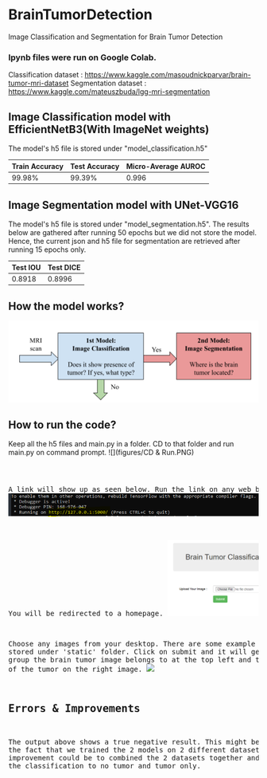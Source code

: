 # BrainTumorDetection
Image Classification and Segmentation for Brain Tumor Detection

### Ipynb files were run on Google Colab.
Classification dataset : https://www.kaggle.com/masoudnickparvar/brain-tumor-mri-dataset
Segmentation dataset : https://www.kaggle.com/mateuszbuda/lgg-mri-segmentation

## Image Classification model with EfficientNetB3(With ImageNet weights)
The model's h5 file is stored under "model_classification.h5"

 Train Accuracy  | Test Accuracy | Micro-Average AUROC| 
| ------------- | ------------- | ------------- |
| 99.98%  | 99.39%  | 0.996




## Image Segmentation model with UNet-VGG16
The model's h5 file is stored under "model_segmentation.h5".
The results below are gathered after running 50 epochs but we did not store the model. Hence, the current json and h5 file for segmentation are retrieved after running 15 epochs only.

Test IOU  | Test DICE | 
| ------------- | ------------- | 
| 0.8918  | 0.8996  |

## How the model works?
![](figures/FlowChat.PNG)

## How to run the code?
Keep all the h5 files and main.py in a folder. CD to that folder and run main.py on command prompt. 
![](figures/CD & Run.PNG)<pre>

A link will show up as seen below. Run the link on any web browser.
![](figures/link.PNG)

You will be redirected to a homepage.
![](figures/HomePage.PNG)

Choose any images from your desktop. There are some example images stored under 'static' folder. Click on submit and it will generate which group the brain tumor image belongs to at the top left and the location of the tumor on the right image.
![](https://github.com/andylow1704/BrainTumorDetection/blob/5bfa7fefe8eb707d92550701fa701e1e1791c4ee/figures/False%20Positive.PNG)

## Errors & Improvements
The output above shows a true negative result. This might be due to the fact that we trained the 2 models on 2 different datasets. An improvement could be to combined the 2 datasets together and restrict the classification to no tumor and tumor only. 
